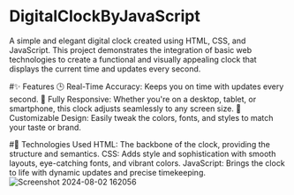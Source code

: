 # DigitalClockByJavaScript
A simple and elegant digital clock created using HTML, CSS, and JavaScript. This project demonstrates the integration of basic web technologies to create a functional and visually appealing clock that displays the current time and updates every second.

#✨ Features
🕒 Real-Time Accuracy: Keeps you on time with updates every second.
📱 Fully Responsive: Whether you're on a desktop, tablet, or smartphone, this clock adjusts seamlessly to any screen size.
🎨 Customizable Design: Easily tweak the colors, fonts, and styles to match your taste or brand.

#🚀 Technologies Used
HTML: The backbone of the clock, providing the structure and semantics.
CSS: Adds style and sophistication with smooth layouts, eye-catching fonts, and vibrant colors.
JavaScript: Brings the clock to life with dynamic updates and precise timekeeping.
![Screenshot 2024-08-02 162056](https://github.com/user-attachments/assets/3d2bed18-e0e8-478d-a39c-c1df40f22b9b)
